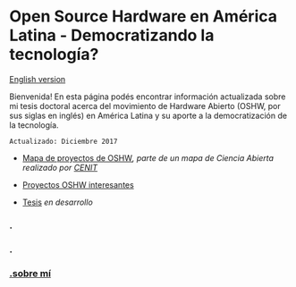 # Open Source Hardware en América Latina - Democratizando la tecnología?


[English version](/phd/README.md)


Bienvenida! En esta página podés encontrar información actualizada sobre mi tesis doctoral acerca del movimiento de Hardware Abierto (OSHW, por sus siglas en inglés) en América Latina y su aporte a la democratización de la tecnología. 

```
Actualizado: Diciembre 2017
```

- [Mapa de proyectos de OSHW](http://u.osmfr.org/m/187670/)_, parte de un mapa de Ciencia Abierta realizado por [CENIT](https://fund-cenit.org.ar)_

- [Proyectos OSHW interesantes](/phD_EN/proyectos.md)

- [Tesis](/phd_ES/tesis.md) _en desarrollo_

### .
### .
### [.sobre mí](/phd/phd_ES/yo.md)
